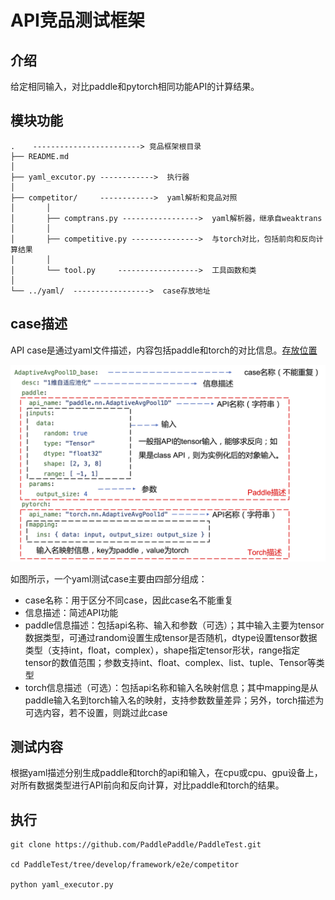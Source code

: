 # API竞品测试框架
## 介绍
给定相同输入，对比paddle和pytorch相同功能API的计算结果。

## 模块功能
```
.    ------------------------> 竞品框架根目录
├── README.md
│
├── yaml_excutor.py ------------>  执行器
│
├── competitor/     ------------>  yaml解析和竞品对照
│       │
│       ├── comptrans.py ----------------->  yaml解析器，继承自weaktrans
│       │
│       ├── competitive.py --------------->  与torch对比，包括前向和反向计算结果
│       │
│       └── tool.py     ------------------>  工具函数和类
│
└── ../yaml/  ----------------->  case存放地址
```

## case描述
API case是通过yaml文件描述，内容包括paddle和torch的对比信息。[存放位置](https://github.com/PaddlePaddle/PaddleTest/tree/develop/framework/e2e/yaml)

![img.png](competitor_test/image/img1.png)

如图所示，一个yaml测试case主要由四部分组成：
- case名称：用于区分不同case，因此case名不能重复
- 信息描述：简述API功能
- paddle信息描述：包括api名称、输入和参数（可选）；其中输入主要为tensor数据类型，可通过random设置生成tensor是否随机，dtype设置tensor数据类型（支持int，float，complex），shape指定tensor形状，range指定tensor的数值范围；参数支持int、float、complex、list、tuple、Tensor等类型
- torch信息描述（可选）：包括api名称和输入名映射信息；其中mapping是从paddle输入名到torch输入名的映射，支持参数数量差异；另外，torch描述为可选内容，若不设置，则跳过此case

## 测试内容
根据yaml描述分别生成paddle和torch的api和输入，在cpu或cpu、gpu设备上，对所有数据类型进行API前向和反向计算，对比paddle和torch的结果。

## 执行

```
git clone https://github.com/PaddlePaddle/PaddleTest.git

cd PaddleTest/tree/develop/framework/e2e/competitor

python yaml_executor.py
```
